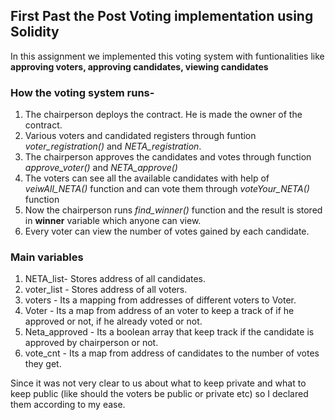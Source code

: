 ## First Past the Post Voting implementation using Solidity
In this assignment we implemented this voting system with funtionalities like **approving voters, approving candidates, viewing candidates**

### How the voting system runs-
1. The chairperson deploys the contract. He is made the owner of the contract.
2. Various voters and candidated registers through funtion *voter_registration()* and *NETA_registration*.
3. The chairperson approves the candidates and votes through function *approve_voter()* and *NETA_approve()*
4. The voters can see all the available candidates with help of *veiwAll_NETA()* function and can vote them through *voteYour_NETA()* function
5. Now the chairperson runs *find_winner()* function and the result is stored in **winner** variable which anyone can view.
6. Every voter can view the number of votes gained by each candidate. 

### Main variables

1. NETA_list- Stores address of all candidates.  
1. voter_list - Stores address of all voters.  
1. voters - Its a mapping from addresses of different voters to Voter. 
1. Voter - Its a map from address of an voter to keep a track of if he approved or not, if he already voted or not.  
1. Neta_approved - Its a boolean array that keep track if the candidate is approved by chairperson or not.  
1. vote_cnt - Its a map from address of candidates to the number of votes they get.  


Since it was not very clear to us about what to keep private and what to keep public (like should the voters be public or private etc) so I declared them according to my ease.
